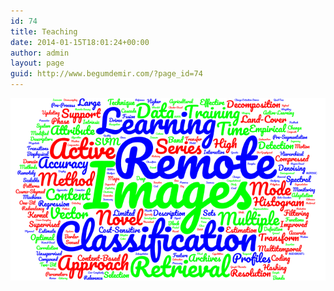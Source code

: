```yaml
---
id: 74
title: Teaching
date: 2014-01-15T18:01:24+00:00
author: admin
layout: page
guid: http://www.begumdemir.com/?page_id=74
---
```

<div class="text-center m-5">
  <img src="assets/images/research_cloud_1.png">	
</div>
